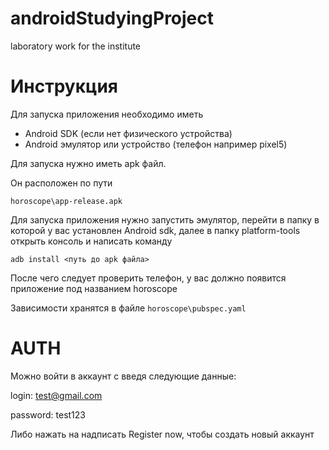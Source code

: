 # androidStudyingProject
laboratory work for the institute

# Инструкция 

Для запуска приложения необходимо иметь

- Android SDK (если нет физического устройства)
- Android эмулятор или устройство (телефон например pixel5)


Для запуска нужно иметь apk файл.

Он расположен по пути

```horoscope\app-release.apk```

Для запуска приложения нужно запустить эмулятор, перейти в папку в которой у вас установлен Android sdk, далее в папку platform-tools открыть консоль и написать команду
```
adb install <путь до apk файла>
```

После чего следует проверить телефон, у вас должно появится приложение под названием horoscope

Зависимости хранятся в файле 
```horoscope\pubspec.yaml```

# AUTH
Можно войти в аккаунт с введя следующие данные:

login: test@gmail.com

password: test123

Либо нажать на надписать Register now, чтобы создать новый аккаунт

